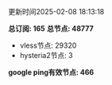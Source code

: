 更新时间2025-02-08 18:13:18

**总订阅: 165**
**总节点: 48777**
- vless节点: 29320
- hysteria2节点: 3

**google ping有效节点: 466**
